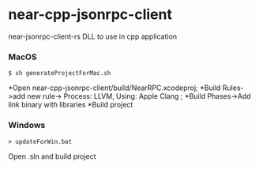 # near-cpp-jsonrpc-client
near-jsonrpc-client-rs DLL to use in cpp application

### MacOS
```
$ sh generateProjectForMac.sh
```
*Open near-cpp-jsonrpc-client/build/NearRPC.xcodeproj;
*Build Rules->add new rule-> Process: LLVM, Using: Apple Clang ;
*Build Phases->Add link binary with libraries
*Build project
### Windows
```
> updateForWin.bat
```
Open .sln and build project
